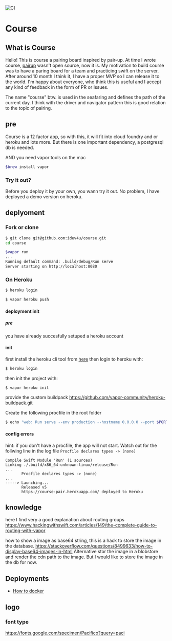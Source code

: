 ![CI](https://github.com/idev4u/course/workflows/CI/badge.svg?branch=master)

# Course

## What is Course
Hello! This is course a pairing board inspired by pair-up. At time I wrote course, [pairup](https://github.com/julz/pairup) wasn't open source, now it is.
My motivation to build course was to have a paring board for a team and practicing swift on the server.
After around 10 month I think it, I have a proper MVP so I can release it to the world.
I'm happy about everyone, who think this is useful and I accept any kind of feedback in the form of PR or Issues.

The name "course" btw. is used in the seafaring and defines the path of the current day. I think with the driver and navigator pattern this is good relation to the topic of pairing.

## pre

Course is a 12 factor app, so with this, it will fit into cloud foundry and or heroku and lots more. But there is one important dependency, a postgresql db is needed.

AND you need vapor tools on the mac
```sh
$brew install vapor
```

### Try it out?

Before you deploy it by your own, you wann try it out. No problem, I have deployed a demo version on heroku.


## deplyoment

### Fork or clone

```sh
$ git clone git@github.com:idev4u/course.git
cd course
```

```sh
$vapor run
...
Running default command: .build/debug/Run serve
Server starting on http://localhost:8080
```

### On Heroku

```sh
$ heroku login
```

```sh
$ vapor heroku push
```

#### deployment init

##### pre 

you have already succesfully setuped a heroku account

#### init
first install the heroku cli tool from [here](https://devcenter.heroku.com/articles/heroku-cli)
then login to heroku with:

```sh
$ heroku login
```
then init the project with:
```sh
$ vapor heroku init
```
provide the custom buildpack https://github.com/vapor-community/heroku-buildpack.git

Create the following procfile in the root folder
```sh
$ echo "web: Run serve --env production --hostname 0.0.0.0 --port $PORT" > Procfile
```
#### config errors
hint: if you don't have a procfile, the app will not start. Watch out for the follwing line in the log file `Procfile declares types -> (none)`
```
Compile Swift Module 'Run' (1 sources)
Linking ./.build/x86_64-unknown-linux/release/Run
...
       Procfile declares types -> (none)
...
-----> Launching...
       Released v5
       https://course-pair.herokuapp.com/ deployed to Heroku
```

## knowledge
here I find very a good explanation about routing groups
https://www.hackingwithswift.com/articles/149/the-complete-guide-to-routing-with-vapor

how to show a image as base64 string, this is a hack to store the image in the database.
https://stackoverflow.com/questions/8499633/how-to-display-base64-images-in-html
Alternative stor the image in a blobstore and render the cdn path to the image. But I would like to store the image in the db for now.

## Deployments
* [How to docker](docker_readme.md)

## logo 

### font type
https://fonts.google.com/specimen/Pacifico?query=paci
